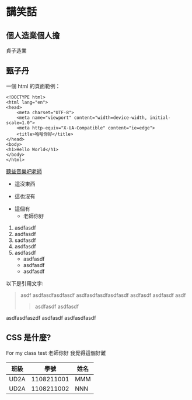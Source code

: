 # 講笑話

## 個人造業個人擔

貞子造業  
## 甄子丹

一個 html 的頁面範例：

    <!DOCTYPE html>
    <html lang="en">
    <head>
        <meta charset="UTF-8">
        <meta name="viewport" content="width=device-width, initial-scale=1.0">
        <meta http-equiv="X-UA-Compatible" content="ie=edge">
        <title>哈哈你好</title>
    </head>
    <body>
    <h1>Hello World</h1>
    </body>
    </html>

[聽些音樂吧老師](https://www.youtube.com/watch?v=I8Di_xLoDz0)


- 這沒東西
+ 這也沒有
* 這個有
	- 老師你好
    
1. asdfasdf
1. asdfasdf
1. sadfasdf
3. asdfasdf
5. asdfasdf
    * asdfasdf
    * asdfasdf
    * asdfasdf

以下是引用文字:
> asdf asdfasdfasdfasdf
> asdfasdfasdfasdfasdf
> asdfasdf asdfasdf asdf
>> asdfasdf
>> asdfasdf

asdfasdfaszdf asdfasdf
asdfasdfasdf

## CSS 是什麼?
For my class test
老師你好 我覺得這個好難

| 班級   |     學號   | 姓名    |
|--------|------------|--------|
| UD2A   | 1108211001 | MMM    |
| UD2A   | 1108211002 | NNN    |
